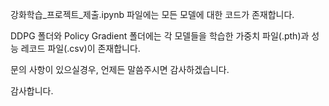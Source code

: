 강화학습_프로젝트_제출.ipynb 파일에는 모든 모델에 대한 코드가 존재합니다.

DDPG 폴더와 Policy Gradient 폴더에는 각 모델들을 학습한 가중치 파일(.pth)과 성능 레코드 파일(.csv)이 존재합니다.

문의 사항이 있으실경우, 언제든 말씀주시면 감사하겠습니다.

감사합니다.

